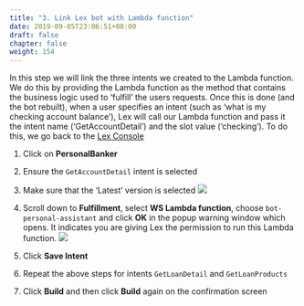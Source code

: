 ```yaml
---
title: "3. Link Lex bot with Lambda function"
date: 2019-09-05T23:06:51+08:00
draft: false
chapter: false
weight: 154
---
```


In this step we will link the three intents we created to the Lambda function. 
We do this by providing the Lambda function as the method that contains the 
business logic used to ‘fulfill’ the users requests. Once this is done (and the 
bot rebuilt), when a user specifies an intent (such as ‘what is my checking account 
balance’), Lex will call our Lambda function and pass it the intent name (‘GetAccountDetail’) and the slot value (‘checking’). 
To do this, we go back to the [Lex Console](https://console.aws.amazon.com/lex) 

1. Click on **PersonalBanker**

1. Ensure the `GetAccountDetail` intent is selected

1. Make sure that the ‘Latest’ version is selected
    ![](/images/ask/latest-version.png) 

1. Scroll down to **Fulfillment**, select **WS Lambda function**, 
choose `bot-personal-assistant` and click **OK** in the popup warning window 
which opens. It indicates you are giving Lex the permission to run this Lambda function.
    ![](/images/ask/add-permission.png)

1. Click **Save Intent**

1. Repeat the above steps for intents `GetLoanDetail` and `GetLoanProducts`

1. Click **Build** and then click **Build** again on the confirmation screen
